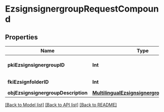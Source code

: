 # EzsignsignergroupRequestCompound

## Properties
Name | Type | Description | Notes
------------ | ------------- | ------------- | -------------
**pkiEzsignsignergroupID** | **Int** | The unique ID of the Ezsignsignergroup | [optional] 
**fkiEzsignfolderID** | **Int** | The unique ID of the Ezsignfolder | 
**objEzsignsignergroupDescription** | [**MultilingualEzsignsignergroupDescription**](MultilingualEzsignsignergroupDescription.md) |  | 

[[Back to Model list]](../README.md#documentation-for-models) [[Back to API list]](../README.md#documentation-for-api-endpoints) [[Back to README]](../README.md)


